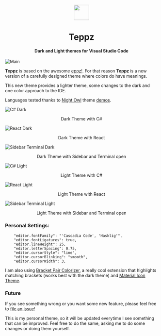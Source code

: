 <p align="center">
  <img width="50" height="50" src="https://github.com/ofrades/teppz/raw/master/tennisball.png">
</p>

<h1 align="center">Teppz</h1>

<h4 align="center"> Dark and Light themes for Visual Studio Code</h4>


![Main](https://github.com/ofrades/teppz/raw/master/images/main.png)

**Teppz** is based on the awesome [eppz!](https://github.com/eppz/VSCode.Extension.eppz_Code). For that reason **Teppz** is a new version of a carefully designed theme where colors do have meanings.

This new theme provides a lighter theme, some changes to the dark and one color approach to the IDE.

Languages tested thanks to [Night Owl](https://github.com/sdras/night-owl-vscode-theme) theme [demos](https://github.com/sdras/night-owl-vscode-theme/tree/master/demo).


![C# Dark](https://github.com/ofrades/teppz/raw/master/images/csharpdark.png)

<p align="center">Dark Theme with C#</p>

![React Dark](https://github.com/ofrades/teppz/raw/master/images/reactdark.png)

<p align="center">Dark Theme with React</p>

![Sidebar Terminal Dark](https://github.com/ofrades/teppz/raw/master/images/wsideandterminaldark.png)

<p align="center">Dark Theme with Sidebar and Terminal open</p>

![C# Light](https://github.com/ofrades/teppz/raw/master/images/csharplight.png)

<p align="center">Light Theme with C#</p>

![React Light](https://github.com/ofrades/teppz/raw/master/images/reactlight.png)

<p align="center">Light Theme with React</p>

![Sidebar Terminal Light](https://github.com/ofrades/teppz/raw/master/images/wsideandterminallight.png)

<p align="center">Light Theme with Sidebar and Terminal open</p>

### Personal Settings:

````
    "editor.fontFamily": "'Cascadia Code', 'Hasklig'",
    "editor.fontLigatures": true,
    "editor.lineHeight": 25,
    "editor.letterSpacing": 0.75,
    "editor.cursorStyle": "line",
    "editor.cursorBlinking": "smooth",
    "editor.cursorWidth": 3,
````

I am also using [Bracket Pair Colorizer](https://github.com/CoenraadS/BracketPair), a really cool extension that highlights matching brackets (works best with the dark theme) and [Material Icon Theme](https://github.com/PKief/vscode-material-icon-theme).

### Future
If you see something wrong or you want some new feature, please feel free to [file an issue](https://github.com/ofrades/Teppz/issues)!

This is my personal theme, so it will be updated everytime I see something that can be improved. Feel free to do the same, asking me to do some changes or doing them yourself.
